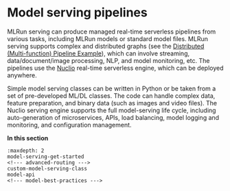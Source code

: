 # Model serving pipelines

MLRun serving can produce managed real-time serverless pipelines from various tasks, including MLRun models or standard model files. MLRun serving supports complex and distributed graphs (see the [Distributed (Multi-function) Pipeline Example](./distributed-graph.ipynb)), which can involve streaming, data/document/image processing, NLP, and model monitoring, etc. The pipelines use the [Nuclio](https://nuclio.io/) real-time serverless engine, which can be deployed anywhere. 

Simple model serving classes can be written in Python or be taken from a set of pre-developed ML/DL classes. The code can handle complex data, feature preparation, and binary data (such as images and video files). The Nuclio serving engine supports the full model-serving life cycle, including auto-generation of microservices, APIs, load balancing, model logging and monitoring, and configuration management.

**In this section**

```{toctree}
:maxdepth: 2
model-serving-get-started
<!--- advanced-routing --->
custom-model-serving-class
model-api
<!--- model-best-practices --->
```
